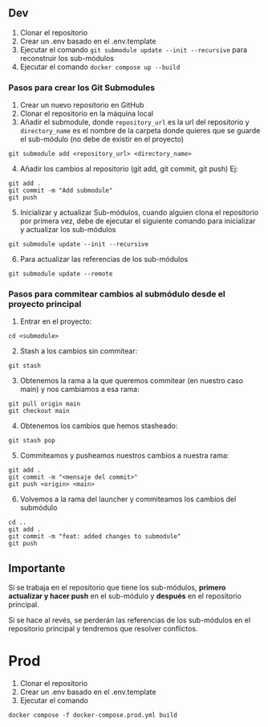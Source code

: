 
## Dev

1. Clonar el repositorio
2. Crear un .env basado en el .env.template
3. Ejecutar el comando `git submodule update --init --recursive` para reconstruir los sub-módulos
4. Ejecutar el comando `docker compose up --build`


### Pasos para crear los Git Submodules

1. Crear un nuevo repositorio en GitHub
2. Clonar el repositorio en la máquina local
3. Añadir el submodule, donde `repository_url` es la url del repositorio y `directory_name` es el nombre de la carpeta donde quieres que se guarde el sub-módulo (no debe de existir en el proyecto)
```
git submodule add <repository_url> <directory_name>
```
4. Añadir los cambios al repositorio (git add, git commit, git push)
Ej:
```
git add .
git commit -m "Add submodule"
git push
```
5. Inicializar y actualizar Sub-módulos, cuando alguien clona el repositorio por primera vez, debe de ejecutar el siguiente comando para inicializar y actualizar los sub-módulos
```
git submodule update --init --recursive
```
6. Para actualizar las referencias de los sub-módulos
```
git submodule update --remote
```

### Pasos para commitear cambios al submódulo desde el proyecto principal

1. Entrar en el proyecto:
```
cd <submodule>
```
2. Stash a los cambios sin commitear:
```
git stash
```
3. Obtenemos la rama a la que queremos commitear (en nuestro caso main) y nos cambiamos a esa rama:
```
git pull origin main
git checkout main
```
4. Obtenemos los cambios que hemos stasheado:
```
git stash pop
```
5. Commiteamos y pusheamos nuestros cambios a nuestra rama:
```
git add .
git commit -m "<mensaje del commit>"
git push <origin> <main>
```
6. Volvemos a la rama del launcher y commiteamos los cambios del submódulo
```
cd ..
git add .
git commit -m "feat: added changes to submodule"
git push
```


## Importante
Si se trabaja en el repositorio que tiene los sub-módulos, **primero actualizar y hacer push** en el sub-módulo y **después** en el repositorio principal. 

Si se hace al revés, se perderán las referencias de los sub-módulos en el repositorio principal y tendremos que resolver conflictos.



# Prod

1. Clonar el repositorio
2. Crear un .env basado en el .env.template
3. Ejecutar el comando
```
docker compose -f docker-compose.prod.yml build
```
